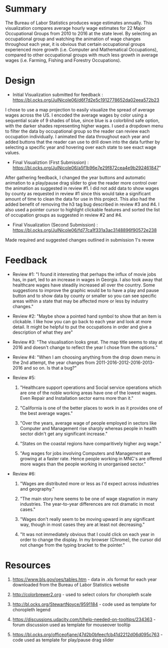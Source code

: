 # Summary 
The Bureau of Labor Statistics produces wage estimates annually.  This visualization compares average hourly wage estimates for 22 Major Occupational Groups from 2010 to 2016 at the state level.  By selecting an occupational group and watching the animation of wage changes throughout each year, it is obvious that certain occupational groups experienced more growth (i.e. Computer and Mathematical Occupations), compared to other occupational groups with much less growth in average wages (i.e. Farming, Fishing and Forestry Occupations).

# Design 
- Initial Visualization submitted for feedback : https://bl.ocks.org/JulNicole06/d6f7d2e5c1912778652da02eea572b23

I chose to use a map projection to easily visualize the spread of average wages across the US.  I encoded the average wages by color using a sequential scale of 9 shades of blue, since blue is a colorblind safe option, with the darker shades representing higher wages.  I used a dropdown menu to filter the data by occupational group so the reader can review each occupation individually.  I animated the data throughout each year and added buttons that the reader can use to drill down into the data further by selecting a specific year and hovering over each state to see exact wage values.  

- Final Visualiztion (First Submission) : https://bl.ocks.org/JulNicole06/a5f1b96e7e29f872cea4e9b292461847"

After gathering feedback, I changed the year buttons and automatic animation to a play/pause drag slider to give the reader more control over the animation as suggested in review #1.  I did not add data to show wages by county as requested in review #1 since this would take a significant amount of time to clean the data for use in this project.  This also had the added benefit of removing the h3 tag bug described in review #3 and #4.  I also used a pointer cursor to highlight clickable features and sorted the list of occupation groups as suggested in review #2 and #4.  

 - Final Visualization (Second Submission) : https://bl.ocks.org/JulNicole06/fd77ca1f331a3ac3148896f90572e238

Made required and suggested changes outlined in submission 1's revew

# Feedback 
- Review #1: "I found it interesting that perhaps the influx of movie jobs has, in part, led to an increase in wages in Georgia.  I also took away that healthcare wages have steadily increased all over the country.  Some suggestions to improve the graphic would be to have a play and pause button and to show data by county or smaller so you can see specific areas within a state that may be affected more or less by industry changes."

- Review #2: "Maybe show a pointed hand symbol to show that an item is clickable.  I like how you can go back to each year and look at more detail.  It might be helpful to put the occupations in order and give a description of what they are"

- Review #3: "The visualisation looks great. The map title seems to stay at 2016 and doesn't change to reflect the year I chose from the options."

- Review #4: "When I am choosing anything from the drop down menu in the 2nd attempt, the year changes from 2011-2016-2012-2016-2013-2016 and so on. Is that a bug?"

- Review #5: 

	 1) "Healthcare support operations and Social service operations which are one of the noble working areas have one of the lowest wages. Even Repair and Installation sector earns more than it."

	 2) "California is one of the better places to work in as it provides one of the best average wages."  

	 3) "Over the years, average wage of people employed in sectors like Computer and Management rise sharply whereas people in health sector didn't get any significant increase." 

	 4) "States on the coastal regions have comparitively higher avg wage."  

	 5) "Avg wages for jobs involving Computers and Management are growing at a faster rate. Hence people working in MNC's are offered more wages than the people working in unorganised sector."

- Review #6:
	
	1) "Wages are distributed more or less as I'd expect across industries and geography."

	2) "The main story here seems to be one of wage stagnation in many industries. The year-to-year differences are not dramatic in most cases."

	3) "Wages don't really seem to be moving upward in any significant way, though in most cases they are at least not decreasing."

	4) "It was not immediately obvious that I could click on each year in order to change the display. In my browser (Chrome), the cursor did not change from the typing bracket to the pointer."


# Resources 
1. https://www.bls.gov/oes/tables.htm - data in .xls format for each year downloaded from the Bureau of Labor Statistics website

2. http://colorbrewer2.org - used to select colors for choropleth scale

3. http://bl.ocks.org/StewartNoyce/9591184 - code used as template for choropleth legend

4. https://discussions.udacity.com/t/help-needed-on-tooltips/234363 - forum discussion used as template for mouseover tooltip 

5. https://bl.ocks.org/officeofjane/47d2b0bfeecfcb41d2212d06d095c763 - code used as template for play/pause drag slider 